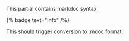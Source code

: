 This partial contains markdoc syntax.

{% badge text="Info" /%}

This should trigger conversion to .mdoc format.
